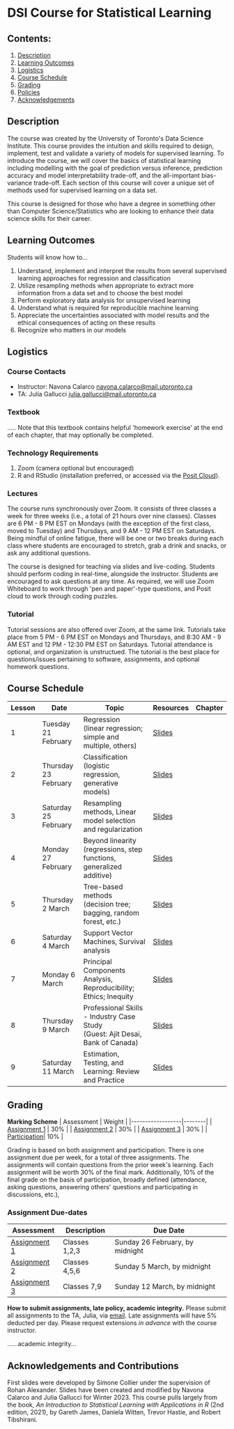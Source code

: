 # DSI Course for Statistical Learning

## Contents:
1. [Description](https://github.com/rachaellam/dsi-workshop#description)
2. [Learning Outcomes](https://github.com/UofT-DSI/06-statistical_learning#learning-outcomes)
3. [Logistics](https://github.com/UofT-DSI/06-statistical_learning#logistics)
4. [Course Schedule](https://github.com/UofT-DSI/06-statistical_learning#course-schedule)
5. [Grading](https://github.com/UofT-DSI/06-statistical_learning#grading)
6. [Policies](https://github.com/rachaellam/dsi-workshop#policies)
8. [Acknowledgements](https://github.com/UofT-DSI/06-statistical_learning#acknowledgements)

## Description
The course was created by the University of Toronto's Data Science Institute. This course provides the intuition and skills required to design, implement, test and validate a variety of models for supervised learning. To introduce the course, we will cover the basics of statistical learning including modelling with the goal of prediction versus inference, prediction accuracy and model interpretability trade-off, and the all-important bias-variance trade-off. Each section of this course will cover a unique set of methods used for supervised learning on a data set.

This course is designed for those who have a degree in something other than Computer Science/Statistics who are looking to enhance their data science skills for their career.

## Learning Outcomes
Students will know how to...
1. Understand, implement and interpret the results from several supervised learning approaches for regression and classification
2. Utilize resampling methods when appropriate to extract more information from a data set and to choose the best model
3. Perform exploratory data analysis for unsupervised learning
4. Understand what is required for reproducible machine learning
5. Appreciate the uncertainties associated with model results and the ethical consequences of acting on these results
6. Recognize who matters in our models

## Logistics

### Course Contacts
* Instructor: Navona Calarco [navona.calarco@mail.utoronto.ca](navona.calarco@mail.utoronto.ca)
* TA: Julia Gallucci [julia.gallucci@mail.utoronto.ca](julia.gallucci@mail.utoronto.ca)

### Textbook
.....
Note that this textbook contains helpful 'homework exercise' at the end of each chapter, that may optionally be completed.

### Technology Requirements
1. Zoom (camera optional but encouraged)
2. R and RStudio (installation preferred, or accessed via the [Posit Cloud](https://posit.cloud/)). 

### Lectures 
The course runs synchronously over Zoom. It consists of three classes a week for three weeks (i.e., a total of 21 hours over nine classes). Classes are 6 PM - 8 PM EST on Mondays (with the exception of the first class, moved to Tuesday) and Thursdays, and 9 AM - 12 PM EST on Saturdays. Being mindful of online fatigue, there will be one or two breaks during each class where students are encouraged to stretch, grab a drink and snacks, or ask any additional questions.

The course is designed for teaching via slides and live-coding. Students should perform coding in real-time, alongside the instructor. Students are encouraged to ask questions at any time. As required, we will use Zoom Whiteboard to work through 'pen and paper'-type questions, and Posit cloud to work through coding puzzles.

### Tutorial
Tutorial sessions are also offered over Zoom, at the same link. Tutorials take place from 5 PM - 6 PM EST on Mondays and Thursdays, and 8:30 AM - 9 AM EST and 12 PM - 12:30 PM EST on Saturdays. Tutorial attendance is optional, and organization is unstructued. The tutorial is the best place for questions/issues pertaining to software, assignments, and optional homework questions.

## Course Schedule
| Lesson | Date                   | Topic                                                                               |  Resources | Chapter |
|--------|------------------------|-------------------------------------------------------------------------------------|------------| --------|
| 1      | Tuesday 21 February    | Regression <br>(linear regression; simple and multiple, others)                     | [Slides]() |
| 2      | Thursday 23 February   | Classification <br>(logistic regression, generative models)                         | [Slides]() |            
| 3      | Saturday 25 February   | Resampling methods, Linear model selection and regularization                       | [Slides]() |                     
| 4      | Monday 27 February     | Beyond linearity <br>(regressions, step functions, generalized additive)            | [Slides]() |                 
| 5      | Thursday 2 March       | Tree-based methods<br>(decision tree; bagging, random forest, etc.)                 | [Slides]() |                     
| 6      | Saturday 4 March       | Support Vector Machines, Survival analysis                                          | [Slides]() |                   
| 7      | Monday 6 March         | Principal Components Analysis, Reproducibility; Ethics; Inequity                    | [Slides]() |                    
| 8      | Thursday 9 March       | Professional Skills - Industry Case Study  <br>(Guest: Ajit Desai, Bank of Canada)  | [Slides]() |                   
| 9      | Saturday 11 March      | Estimation, Testing, and Learning: Review and Practice                              | [Slides]() |                                                 
## Grading 

**Marking Scheme**
| Assessment       | Weight | 
|------------------|--------|
| [Assignment 1]() | 30%    | 
| [Assignment 2]() | 30%    | 
| [Assignment 3]() | 30%    | 
| [Participation]()| 10%    | 

Grading is based on both assignment and participation. There is one assignment due per week, for a total of three assignments. The assignments will contain questions from the prior week's learning. Each assignment will be worth 30% of the final mark. Additionally, 10% of the final grade on the basis of participation, broadly defined (attendance, asking questions, answering others' questions and participating in discussions, etc.),

### Assignment Due-dates
| Assessment       | Description     | Due Date |
|------------------| ----------------|----------|
| [Assignment 1]() | Classes 1,2,3   |  Sunday 26 February, by midnight |
| [Assignment 2]() | Classes 4,5,6   |  Sunday 5 March, by midnight     |
| [Assignment 3]() | Classes 7,9     |  Sunday 12 March, by midnight    |

**How to submit assignments, late policy, academic integrity.**
Please submit all assignments to the TA, Julia, via [email](julia.gallucci@mail.utoronto.ca). Late assignments will have 5% deducted per day. Please request extensions *in advance* with the course instructor. 

......academic integrity...

## Acknowledgements and Contributions
First slides were developed by Simone Collier under the supervision of Rohan Alexander. Slides have been created and modified by Navona Calarco and Julia Gallucci for Winter 2023. This course pulls largely from the book, *An Introduction to Statistical
Learning with Applications in R* (2nd edition, 2021), by Gareth James, Daniela Witten, Trevor Hastie, and Robert Tibshirani.
